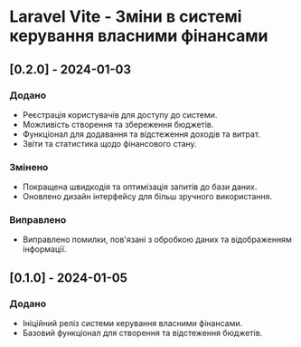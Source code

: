 # Laravel Vite - Зміни в системі керування власними фінансами

## [0.2.0] - 2024-01-03

### Додано

-   Реєстрація користувачів для доступу до системи.
-   Можливість створення та збереження бюджетів.
-   Функціонал для додавання та відстеження доходів та витрат.
-   Звіти та статистика щодо фінансового стану.

### Змінено

-   Покращена швидкодія та оптимізація запитів до бази даних.
-   Оновлено дизайн інтерфейсу для більш зручного використання.

### Виправлено

-   Виправлено помилки, пов'язані з обробкою даних та відображенням інформації.

## [0.1.0] - 2024-01-05

### Додано

-   Ініційний реліз системи керування власними фінансами.
-   Базовий функціонал для створення та відстеження бюджетів.
